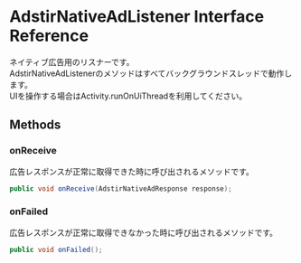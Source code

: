 # AdstirNativeAdListener Interface Reference

ネイティブ広告用のリスナーです。  
AdstirNativeAdListenerのメソッドはすべてバックグラウンドスレッドで動作します。  
UIを操作する場合はActivity.runOnUiThreadを利用してください。  

## Methods

### onReceive
広告レスポンスが正常に取得できた時に呼び出されるメソッドです。
```java
public void onReceive(AdstirNativeAdResponse response);
```

### onFailed
広告レスポンスが正常に取得できなかった時に呼び出されるメソッドです。
```java
public void onFailed();
```

